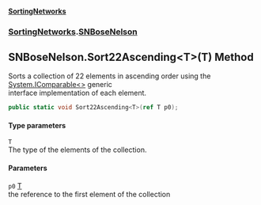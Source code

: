 #### [SortingNetworks](./index.md 'index')
### [SortingNetworks](./SortingNetworks.md 'SortingNetworks').[SNBoseNelson](./SortingNetworks-SNBoseNelson.md 'SortingNetworks.SNBoseNelson')
## SNBoseNelson.Sort22Ascending&lt;T&gt;(T) Method
Sorts a collection of 22 elements in ascending order using the [System.IComparable&lt;&gt;](https://docs.microsoft.com/en-us/dotnet/api/System.IComparable-1 'System.IComparable`1') generic  
interface implementation of each element.  
```csharp
public static void Sort22Ascending<T>(ref T p0);
```
#### Type parameters
<a name='SortingNetworks-SNBoseNelson-Sort22Ascending-T-(T)-T'></a>
`T`  
The type of the elements of the collection.  
  
#### Parameters
<a name='SortingNetworks-SNBoseNelson-Sort22Ascending-T-(T)-p0'></a>
`p0` [T](#SortingNetworks-SNBoseNelson-Sort22Ascending-T-(T)-T 'SortingNetworks.SNBoseNelson.Sort22Ascending&lt;T&gt;(T).T')  
the reference to the first element of the collection  
  
